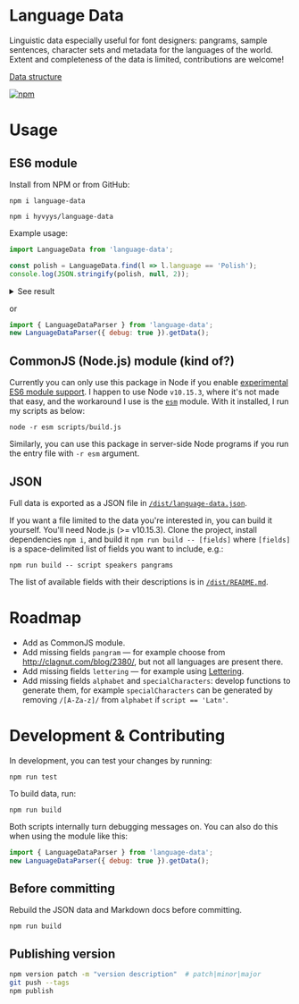 # Language Data

Linguistic data especially useful for font designers: pangrams, sample sentences, character sets and metadata for the languages of the world. Extent and completeness of the data is limited, contributions are welcome!

[Data structure](https://github.com/hyvyys/language-data/blob/master/dist/README.md)

[![npm](https://img.shields.io/npm/v/language-data)](https://www.npmjs.com/package/language-data)

# Usage

## ES6 module

Install from NPM or from GitHub:

`npm i language-data`

`npm i hyvyys/language-data`

Example usage:

```javascript
import LanguageData from 'language-data';

const polish = LanguageData.find(l => l.language == 'Polish');
console.log(JSON.stringify(polish, null, 2));
```
<details><summary>See result</summary>

  ```
  ​{
    "language": "Polish",
    "region": "European",
    "speakers": 40000000,
    "pangrams": [
      "Koń i żółw grali w kości z piękną ćmą u źródła."
    ],
    "letterings": [
      "Aerofłot Bóbr Część Ćmić Dyndasz Ernest Farfocel Gringo Hochsztapler Irbis Jajko Krokus
       Lalka Łękotka Mąkami Nanizać Obrok Ósemka Poprzestań Quiz Rzeżączka Schniesz Świąt Tarty
       Uzurpator Victoria Warszawa Xero Yeti Złorzeczyć Źrebak Żółtko"
    ],
    "gotchas": [
      {
        "topic": "łł",
        "tags": [
          "metrics"
        ],
        "tests": [
          "Kołłątaj Piłka Ełk Półkole Półton PÓŁTON Radziwiłłów"
        ]
      }
    ],
    "specialCharacters": "Ą ą Ć ć Ę ę Ł ł Ń ń Ó ó Ś ś Ź ź Ż ż",
    "htmlTag": "pl",
    "opentypeTag": "PLK",
    "script": "Latn",
    "scriptName": "Latin",
    "sentences": [],
    "paragraphs": [],
    "smallcaps": [],
    "alphabet": "A a Ą ą B b C c Ć ć D d E e Ę ę F f G g H h I i J j K k L l Ł ł M m N n Ń ń O o Ó ó 
                 P p Q q R r S s Ś ś T t U u V v W w X x Y y Z z Ź ź Ż ż"
  }
  ```
</details>

or

```javascript
import { LanguageDataParser } from 'language-data';
new LanguageDataParser({ debug: true }).getData();
```

## CommonJS (Node.js) module (kind of?)

Currently you can only use this package in Node if you enable [experimental ES6 module support](https://nodejs.org/api/esm.html). I happen to use Node `v10.15.3`, where it's not made that easy, and the workaround I use is the [`esm`](https://www.npmjs.com/package/esm) module. With it installed, I run my scripts as below:

`node -r esm scripts/build.js`

Similarly, you can use this package in server-side Node programs if you run the entry file with `-r esm` argument.

## JSON
Full data is exported as a JSON file in [`/dist/language-data.json`](https://github.com/hyvyys/language-data/blob/master/dist/language-data.json).

If you want a file limited to the data you're interested in, you can build it yourself. You'll need Node.js (>= v10.15.3). Clone the project, install dependencies `npm i`, and build it `npm run build -- [fields]` where `[fields]` is a space-delimited list of fields you want to include, e.g.:

```
npm run build -- script speakers pangrams
```

The list of available fields with their descriptions is in [`/dist/README.md`](https://github.com/hyvyys/language-data/blob/master/dist/README.md).

# Roadmap

  * Add as CommonJS module.
  * Add missing fields `pangram` — for example choose from http://clagnut.com/blog/2380/, but not all languages are present there.
  * Add missing fields `lettering` — for example using [Lettering](https://hyvyys.github.io/Lettering/).
  * Add missing fields `alphabet` and `specialCharacters`: develop functions to generate them, for example `specialCharacters` can be generated by removing `/[A-Za-z]/` from `alphabet` if `script == 'Latn'`.

# Development & Contributing

In development, you can test your changes by running:

```
npm run test
```

To build data, run:

```
npm run build
```

Both scripts internally turn debugging messages on.
You can also do this when using the module like this:

```javascript
import { LanguageDataParser } from 'language-data';
new LanguageDataParser({ debug: true }).getData();
```

## Before committing

Rebuild the JSON data and Markdown docs before committing.

```
npm run build
```

## Publishing version

```bash
npm version patch -m "version description"  # patch|minor|major
git push --tags
npm publish
```